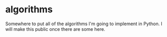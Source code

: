 algorithms
==========

Somewhere to put all of the algorithms I'm going to implement in Python. I will make this public once there are some here.
